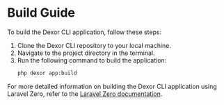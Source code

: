 # Build Guide

To build the Dexor CLI application, follow these steps:

1. Clone the Dexor CLI repository to your local machine.
2. Navigate to the project directory in the terminal.
3. Run the following command to build the application:
   ```sh
   php dexor app:build
   ```

For more detailed information on building the Dexor CLI application using Laravel Zero, refer to the [Laravel Zero documentation](https://laravel-zero.com/docs/build-a-standalone-application).
